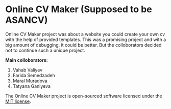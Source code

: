 # Online CV Maker (Supposed to be ASANCV)

Online CV Maker project was about a website you could create your own cv with the help of provided templates. This was a promising project and with a big amount of debugging, it could be better. But the colloborators decided not to continue such a unique project.

**Main colloborators:**
1. Vahab Valiyev
2. Farida Semedzadeh
3. Maral Muradova
4. Tatyana Ganiyeva

The Online CV Maker project is open-sourced software licensed under the [MIT license](http://opensource.org/licenses/MIT).
